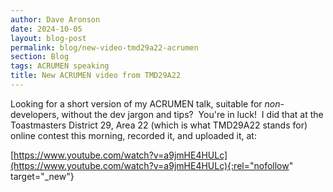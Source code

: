 ```yaml
---
author: Dave Aronson
date: 2024-10-05
layout: blog-post
permalink: blog/new-video-tmd29a22-acrumen
section: Blog
tags: ACRUMEN speaking
title: New ACRUMEN video from TMD29A22
---
```


Looking for a short version of my ACRUMEN talk,
suitable for _non_-developers,
without the dev jargon and tips?&nbsp;
You're in luck!&nbsp;
I did that at the
Toastmasters District 29, Area 22
(which is what TMD29A22 stands for)
online contest this morning,
recorded it, and
uploaded it, at:

[https://www.youtube.com/watch?v=a9jmHE4HULc](https://www.youtube.com/watch?v=a9jmHE4HULc){:rel="nofollow" target="_new"}

